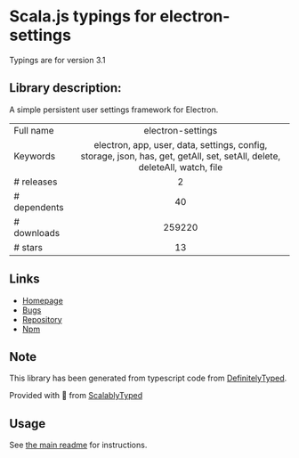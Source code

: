 
# Scala.js typings for electron-settings

Typings are for version 3.1

## Library description:
A simple persistent user settings framework for Electron.

|                    |                 |
| ------------------ | :-------------: |
| Full name          | electron-settings |
| Keywords           | electron, app, user, data, settings, config, storage, json, has, get, getAll, set, setAll, delete, deleteAll, watch, file |
| # releases         | 2 |
| # dependents       | 40 |
| # downloads        | 259220 |
| # stars            | 13 |

## Links
- [Homepage](https://github.com/nathanbuchar/electron-settings#readme)
- [Bugs](https://github.com/nathanbuchar/electron-settings/issues)
- [Repository](https://github.com/nathanbuchar/electron-settings)
- [Npm](https://www.npmjs.com/package/electron-settings)
    


## Note
This library has been generated from typescript code from [DefinitelyTyped](https://definitelytyped.org).

Provided with :purple_heart: from [ScalablyTyped](https://github.com/oyvindberg/ScalablyTyped)

## Usage
See [the main readme](../../readme.md) for instructions.


